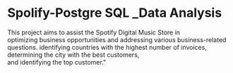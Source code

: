 # Spolify-Postgre SQL _Data Analysis

This  project aims to assist the Spotify Digital Music Store in </br>
optimizing business opportunities and addressing various business-related questions. 
identifying countries with the highest number of invoices, </br>
determining the city with the best customers, </br>
and identifying the top customer."
